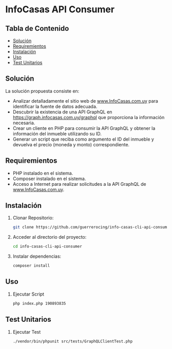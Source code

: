 # InfoCasas API Consumer

## Tabla de Contenido

- [Solución](#Solución)
- [Requiremientos](#requiremientos)
- [Instalación](#instalación)
- [Uso](#uso)
- [Test Unitarios](#test-unitarios)


## Solución

La solución propuesta consiste en:

- Analizar detalladamente el sitio web de www.InfoCasas.com.uy para identificar la fuente de datos adecuada.
- Descubrir la existencia de una API GraphQL en https://graph.infocasas.com.uy/graphql que proporciona la información necesaria.
- Crear un cliente en PHP para consumir la API GraphQL y obtener la información del inmueble utilizando su ID.
- Generar un script que reciba como argumento el ID del inmueble y devuelva el precio (moneda y monto) correspondiente.

## Requiremientos

- PHP instalado en el sistema.
- Composer instalado en el sistema.
- Acceso a Internet para realizar solicitudes a la API GraphQL de www.InfoCasas.com.uy.
## Instalación


1. Clonar Repositorio:

   ```bash
   git clone https://github.com/guerrerocing/info-casas-cli-api-consumer.git
   ```

2. Acceder al directorio del proyecto:

   ```bash
   cd info-casas-cli-api-consumer
   ```

3. Instalar dependencias:

   ```bash
   composer install
   ```


## Uso



1. Ejecutar Script

   ```bash
   php index.php 190893835
   ```


## Test Unitarios

1. Ejecutar Test

   ```bash
   ./vendor/bin/phpunit src/tests/GraphQLClientTest.php
   ```
